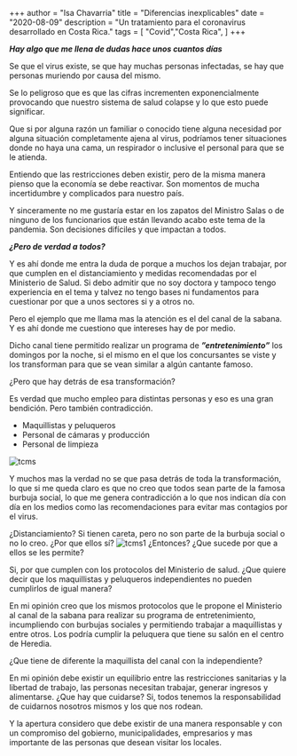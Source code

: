 +++
author = "Isa Chavarria"
title = "Diferencias inexplicables"
date = "2020-08-09"
description = "Un tratamiento para el coronavirus desarrollado en Costa Rica."
tags = [
    "Covid","Costa Rica",
]
+++


***Hay algo que me llena de dudas hace unos cuantos días***

Se que el virus existe, se que hay muchas personas infectadas, se hay que personas muriendo por causa del mismo. 

Se lo peligroso que es que las cifras incrementen exponencialmente provocando que nuestro sistema de salud colapse y lo que esto puede significar. 

Que si por alguna razón un familiar o conocido tiene alguna necesidad por alguna situación completamente ajena al virus, podríamos tener situaciones donde no haya una cama, un respirador o inclusive el personal para que se le atienda. 

Entiendo que las restricciones deben existir, pero de la misma manera pienso que la economía se debe reactivar. Son momentos de mucha incertidumbre y complicados para nuestro país. 

Y sinceramente no me gustaría estar en los zapatos del Ministro Salas o de ninguno de los funcionarios que están llevando acabo este tema de la pandemia. Son decisiones difíciles y que impactan a todos. 

***¿Pero de verdad a todos?***

Y es ahí donde me entra la duda de porque a muchos los dejan trabajar, por que cumplen en el distanciamiento y medidas recomendadas por el Ministerio de Salud. Si debo admitir que no soy doctora y tampoco tengo experiencia en el tema y talvez no tengo bases ni fundamentos para cuestionar por que a unos sectores si y a otros no. 

Pero el ejemplo que me llama mas la atención es el del canal de la sabana. Y es ahí donde me cuestiono que intereses hay de por medio. 

Dicho canal tiene permitido realizar un programa de ***”entretenimiento”*** los domingos por la noche, si el mismo en el que los concursantes se viste y los transforman para que se vean similar a algún cantante famoso. 

¿Pero que hay detrás de esa transformación?

Es verdad que mucho empleo para distintas personas y eso es una gran bendición. Pero también contradicción.

* Maquillistas y peluqueros 
* Personal de cámaras y producción
* Personal de limpieza

![tcms](/img/tucaramesuena.png)

Y muchos mas la verdad no se que pasa detrás de toda la transformación, lo que si me queda claro es que no creo que todos sean parte de la famosa burbuja social, lo que me genera contradicción a lo que nos indican día con día en los medios como las recomendaciones para evitar mas contagios por el virus.

¿Distanciamiento? Si tienen careta, pero no son parte de la burbuja social o no lo creo. ¿Por que ellos sí?
![tcms1](/img/tcms2.png)
¿Entonces? ¿Que sucede por que a ellos se les permite? 

Si, por que cumplen con los protocolos del Ministerio de salud. ¿Que quiere decir que los maquillistas y peluqueros independientes no pueden cumplirlos de igual manera?

En mi opinión creo que los mismos protocolos que le propone el Ministerio al canal de la sabana para realizar su programa de entretenimiento, incumpliendo con burbujas sociales y permitiendo trabajar a maquillistas y entre otros. Los podría cumplir la peluquera que tiene su salón en el centro de Heredia.

¿Que tiene de diferente la maquillista del canal con la independiente? 

En mi opinión debe existir un equilibrio entre las restricciones sanitarias y la libertad de trabajo, las personas necesitan trabajar, generar ingresos y alimentarse. ¿Que hay que cuidarse? Si, todos tenemos la responsabilidad de cuidarnos nosotros mismos y los que nos rodean. 

Y la apertura considero que debe existir de una manera responsable y con un compromiso del gobierno, municipalidades, empresarios y mas importante de las personas que desean visitar los locales. 



